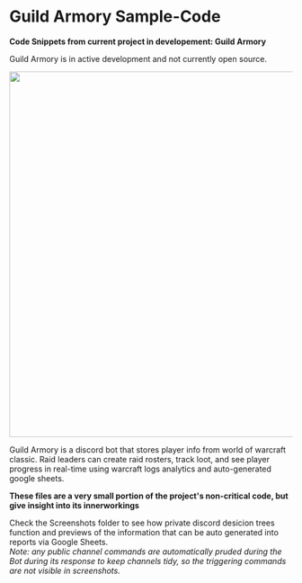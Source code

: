 # Guild Armory Sample-Code
**Code Snippets from current project in developement: Guild Armory**

Guild Armory is in active development and not currently open source.
<p align="center">
  <img width="1000" height="650" src="https://i.imgur.com/oiFxcpN.jpg">
</p>
Guild Armory is a discord bot that stores player info from world of warcraft classic.
Raid leaders can create raid rosters, track loot, and see player progress in real-time using warcraft logs analytics and auto-generated google sheets.

**These files are a very small portion of the project's non-critical code, but give insight into its innerworkings**

Check the Screenshots folder to see how private discord desicion trees function and previews of the information that can be auto generated into reports via Google Sheets.  
*Note: any public channel commands are automatically pruded during the Bot during its response to keep channels tidy, so the triggering commands are not visible in screenshots.*
